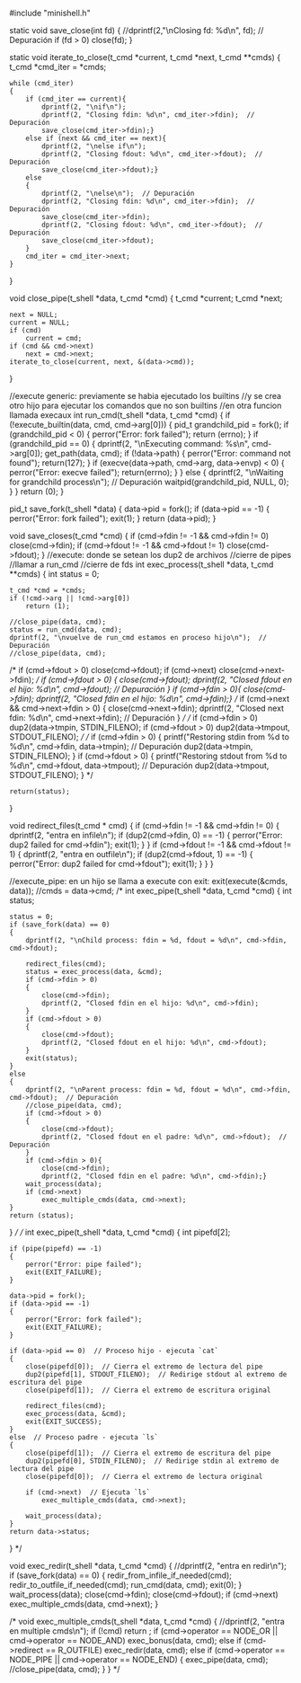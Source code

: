 #include "minishell.h"

static void	save_close(int fd)
{
	//dprintf(2,"\nClosing fd: %d\n", fd);  // Depuración
	if (fd > 0)
		close(fd);
}

static void	iterate_to_close(t_cmd *current, t_cmd *next, t_cmd **cmds)
{
	t_cmd *cmd_iter = *cmds;

    while (cmd_iter)
    {
        if (cmd_iter == current){
			dprintf(2, "\nif\n");
			dprintf(2, "Closing fdin: %d\n", cmd_iter->fdin);  // Depuración
            save_close(cmd_iter->fdin);}
        else if (next && cmd_iter == next){
			dprintf(2, "\nelse if\n");
			dprintf(2, "Closing fdout: %d\n", cmd_iter->fdout);  // Depuración
            save_close(cmd_iter->fdout);}
        else
        {
			dprintf(2, "\nelse\n");  // Depuración
			dprintf(2, "Closing fdin: %d\n", cmd_iter->fdin);  // Depuración
            save_close(cmd_iter->fdin);
			dprintf(2, "Closing fdout: %d\n", cmd_iter->fdout);  // Depuración
            save_close(cmd_iter->fdout);
        }
        cmd_iter = cmd_iter->next;
    }
}

void	close_pipe(t_shell *data, t_cmd *cmd)
{
	t_cmd	*current;
	t_cmd	*next;

	next = NULL;
	current = NULL;
	if (cmd)
		current = cmd;
	if (cmd && cmd->next)
		next = cmd->next;
	iterate_to_close(current, next, &(data->cmd));
}

//execute generic: previamente se habia ejecutado los builtins
//y se crea otro hijo para ejecutar los comandos que no son builtins 
//en otra funcion llamada execaux
int	run_cmd(t_shell *data, t_cmd *cmd)
{
	if (!execute_builtin(data, cmd, cmd->arg[0]))
	{
		pid_t grandchild_pid = fork();
		if (grandchild_pid < 0)
		{
			perror("Error: fork failed");
			return (errno);
		}
		if (grandchild_pid == 0)
		{
			dprintf(2, "\nExecuting command: %s\n", cmd->arg[0]);
			get_path(data, cmd);
			if (!data->path)
			{
				perror("Error: command not found");
				return(127);
			}
			if (execve(data->path, cmd->arg, data->envp) < 0)
			{
				perror("Error: execve failed");
				return(errno);
			}
		}
		else
		{
			dprintf(2, "\nWaiting for grandchild process\n");  // Depuración
			waitpid(grandchild_pid, NULL, 0);
		}
	}
	return (0);
}

pid_t	save_fork(t_shell *data)
{
	data->pid = fork();
	if (data->pid == -1)
	{
		perror("Error: fork failed");
		exit(1);
	}
	return (data->pid);
}

void	save_closes(t_cmd *cmd)
{
	if (cmd->fdin != -1 && cmd->fdin != 0)
		close(cmd->fdin);
	if (cmd->fdout != -1 && cmd->fdout != 1)
		close(cmd->fdout);
}
//execute: donde se setean los dup2 de archivos
//cierre de pipes
//llamar a run_cmd
//cierre de fds
int	exec_process(t_shell *data, t_cmd **cmds)
{
	int status = 0;

	t_cmd *cmd = *cmds;
	if (!cmd->arg || !cmd->arg[0])
        return (1);
	
	//close_pipe(data, cmd);
	status = run_cmd(data, cmd);
	dprintf(2, "\nvuelve de run_cmd estamos en proceso hijo\n");  // Depuración
	//close_pipe(data, cmd);
/* 	if (cmd->fdout > 0)
        close(cmd->fdout);
    if (cmd->next)
        close(cmd->next->fdin); */
	if (cmd->fdout > 0)
	{
		close(cmd->fdout);
		dprintf(2, "Closed fdout en el hijo: %d\n", cmd->fdout);  // Depuración
	}
	if (cmd->fdin > 0){
        close(cmd->fdin);
		dprintf(2, "Closed fdin en el hijo: %d\n", cmd->fdin);}
/* 	if (cmd->next && cmd->next->fdin > 0)
	{
		close(cmd->next->fdin);
		dprintf(2, "Closed next fdin: %d\n", cmd->next->fdin);  // Depuración
	} */
/* 	if (cmd->fdin > 0)
        dup2(data->tmpin, STDIN_FILENO);
    if (cmd->fdout > 0)
        dup2(data->tmpout, STDOUT_FILENO); */
/* 	if (cmd->fdin > 0)
	{
		printf("Restoring stdin from %d to %d\n", cmd->fdin, data->tmpin);  // Depuración
		dup2(data->tmpin, STDIN_FILENO);
	}
	if (cmd->fdout > 0)
	{
		printf("Restoring stdout from %d to %d\n", cmd->fdout, data->tmpout);  // Depuración
		dup2(data->tmpout, STDOUT_FILENO);
	} */

	return(status);
}

void	redirect_files(t_cmd * cmd)
{
 	if (cmd->fdin != -1 && cmd->fdin != 0)
	{
		dprintf(2, "entra en infile\n");
		if (dup2(cmd->fdin, 0) == -1)
		{
			perror("Error: dup2 failed for cmd->fdin");
			exit(1);
		}
	}
 	if (cmd->fdout != -1 && cmd->fdout != 1)
	{
		dprintf(2, "entra en outfile\n");
		if (dup2(cmd->fdout, 1) == -1)
		{
			perror("Error: dup2 failed for cmd->fdout");
			exit(1);
		}
	}
}

//execute_pipe: en un hijo se llama a execute con exit: exit(execute(&cmds, data));
//cmds = data->cmd;
/* int	exec_pipe(t_shell *data, t_cmd *cmd) 
{
	int	status;
	
	status = 0;
	if (save_fork(data) == 0)
	{
		dprintf(2, "\nChild process: fdin = %d, fdout = %d\n", cmd->fdin, cmd->fdout);

		redirect_files(cmd);
		status = exec_process(data, &cmd);
		if (cmd->fdin > 0)
        {
            close(cmd->fdin);
            dprintf(2, "Closed fdin en el hijo: %d\n", cmd->fdin);
        }
        if (cmd->fdout > 0)
        {
            close(cmd->fdout);
            dprintf(2, "Closed fdout en el hijo: %d\n", cmd->fdout);
        }
		exit(status);
	}
	else
	{
		dprintf(2, "\nParent process: fdin = %d, fdout = %d\n", cmd->fdin, cmd->fdout);  // Depuración
    	//close_pipe(data, cmd);
		if (cmd->fdout > 0)
		{
			close(cmd->fdout);
			dprintf(2, "Closed fdout en el padre: %d\n", cmd->fdout);  // Depuración
		}
		if (cmd->fdin > 0){
			close(cmd->fdin);
			dprintf(2, "Closed fdin en el padre: %d\n", cmd->fdin);}
		wait_process(data);
		if (cmd->next)
			exec_multiple_cmds(data, cmd->next);
	}
	return (status);
}
 */
/* int exec_pipe(t_shell *data, t_cmd *cmd) 
{
    int pipefd[2];

    if (pipe(pipefd) == -1)
    {
        perror("Error: pipe failed");
        exit(EXIT_FAILURE);
    }

    data->pid = fork();
    if (data->pid == -1)
    {
        perror("Error: fork failed");
        exit(EXIT_FAILURE);
    }

    if (data->pid == 0)  // Proceso hijo - ejecuta `cat`
    {
        close(pipefd[0]);  // Cierra el extremo de lectura del pipe
        dup2(pipefd[1], STDOUT_FILENO);  // Redirige stdout al extremo de escritura del pipe
        close(pipefd[1]);  // Cierra el extremo de escritura original

        redirect_files(cmd);
        exec_process(data, &cmd);
        exit(EXIT_SUCCESS);
    }
    else  // Proceso padre - ejecuta `ls`
    {
        close(pipefd[1]);  // Cierra el extremo de escritura del pipe
        dup2(pipefd[0], STDIN_FILENO);  // Redirige stdin al extremo de lectura del pipe
        close(pipefd[0]);  // Cierra el extremo de lectura original

        if (cmd->next)  // Ejecuta `ls`
            exec_multiple_cmds(data, cmd->next);

        wait_process(data);
    }
    return data->status;
} */

void	exec_redir(t_shell *data, t_cmd *cmd)
{
	//dprintf(2, "entra en redir\n");
	if (save_fork(data) == 0)
	{
		redir_from_infile_if_needed(cmd);
		redir_to_outfile_if_needed(cmd);
		run_cmd(data, cmd);
		exit(0);
	}
	wait_process(data);
	close(cmd->fdin);
	close(cmd->fdout);
	if (cmd->next)
		exec_multiple_cmds(data, cmd->next);
}

/* void exec_multiple_cmds(t_shell *data, t_cmd *cmd)
{
	//dprintf(2, "entra en multiple cmds\n");
	if (!cmd)
		return ;
	if (cmd->operator == NODE_OR || cmd->operator == NODE_AND)
		exec_bonus(data, cmd);
    else if (cmd->redirect == R_OUTFILE)
		exec_redir(data, cmd);
	else if (cmd->operator == NODE_PIPE || cmd->operator == NODE_END)
	{
		exec_pipe(data, cmd);
		//close_pipe(data, cmd);
	}
} */